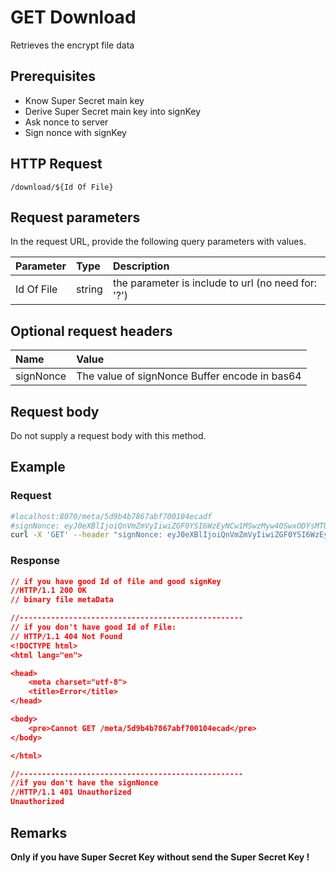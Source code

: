 # GET Download

Retrieves the encrypt file data

## Prerequisites

- Know Super Secret main key
- Derive Super Secret main key into signKey
- Ask nonce to server
- Sign nonce with signKey

## HTTP Request

```text
/download/${Id Of File}
```

## Request parameters

In the request URL, provide the following query parameters with values.

| Parameter | Type | Description |
|:----------|:-----|:------------|
| Id Of File | string| the parameter is include to url (no need for: '?')|

## Optional request headers

| Name | Value |
|:-----|:------|
|signNonce| The value of signNonce Buffer encode in bas64 |

## Request body

Do not supply a request body with this method.

## Example

### Request

```bash
#localhost:8070/meta/5d9b4b7867abf700104ecadf
#signNonce: eyJ0eXBlIjoiQnVmZmVyIiwiZGF0YSI6WzEyNCw1MSwzMyw4OSwxODYsMTU0LDE2NSwxNDYsOTksMTYsMjM3LDE2NCwxMjcsNDEsMTc1LDE3MCwxNjgsMTk3LDExMiwxMjAsOTAsMTk0LDIzNCwyMzYsNDQsOTIsMjIwLDE3NSwyMzcsNTQsODcsOTddfQ==
curl -X 'GET' --header "signNonce: eyJ0eXBlIjoiQnVmZmVyIiwiZGF0YSI6WzEyNCw1MSwzMyw4OSwxODYsMTU0LDE2NSwxNDYsOTksMTYsMjM3LDE2NCwxMjcsNDEsMTc1LDE3MCwxNjgsMTk3LDExMiwxMjAsOTAsMTk0LDIzNCwyMzYsNDQsOTIsMjIwLDE3NSwyMzcsNTQsODcsOTddfQ==" localhost:8070/download/5d9b4b7867abf700104ecadf
```

### Response

```json
// if you have good Id of file and good signKey
//HTTP/1.1 200 OK
// binary file metaData

//--------------------------------------------------
// if you don't have good Id of File:
// HTTP/1.1 404 Not Found
<!DOCTYPE html>
<html lang="en">

<head>
    <meta charset="utf-8">
    <title>Error</title>
</head>

<body>
    <pre>Cannot GET /meta/5d9b4b7867abf700104ecad</pre>
</body>

</html>

//--------------------------------------------------
//if you don't have the signNonce
//HTTP/1.1 401 Unauthorized
Unauthorized

```

## Remarks

**Only if you have Super Secret Key without send the Super Secret Key !**

